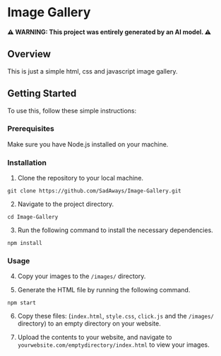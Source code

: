# Image Gallery

**⚠️ WARNING: This project was entirely generated by an AI model. ⚠️**

## Overview

This is just a simple html, css and javascript image gallery.

## Getting Started

To use this, follow these simple instructions:

### Prerequisites

Make sure you have Node.js installed on your machine.

### Installation

1. Clone the repository to your local machine.

```
git clone https://github.com/SadAways/Image-Gallery.git
```

2. Navigate to the project directory.

```
cd Image-Gallery
```

3. Run the following command to install the necessary dependencies.

```
npm install
```

### Usage

4. Copy your images to the `/images/` directory.

5. Generate the HTML file by running the following command.

```
npm start
```

6. Copy these files: (`index.html`, `style.css`, `click.js` and the `/images/` directory) to an empty directory on your website.

7. Upload the contents to your website, and navigate to `yourwebsite.com/emptydirectory/index.html` to view your images.
